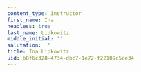 ```yaml
---
content_type: instructor
first_name: Ina
headless: true
last_name: Lipkowitz
middle_initial: ''
salutation: ''
title: Ina Lipkowitz
uid: b8f6c328-4734-dbc7-1e72-f22109c5ce34
---
```

